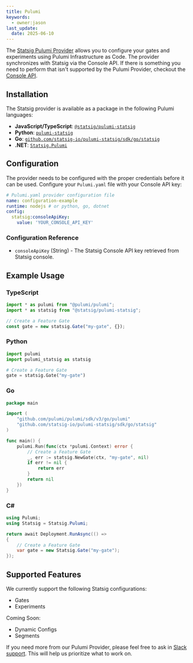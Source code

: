```yaml
---
title: Pulumi
keywords:
  - owner:jason
last_update:
  date: 2025-06-10
---
```


The [Statsig Pulumi Provider](https://www.pulumi.com/registry/packages/statsig/) allows you to configure your gates and experiments using Pulumi Infrastructure as Code. The provider synchronizes with Statsig via the Console API. If there is something you need to perform that isn't supported by the Pulumi Provider, checkout the [Console API](/console-api/introduction).

## Installation

The Statsig provider is available as a package in the following Pulumi languages:

- **JavaScript/TypeScript**: [`@statsig/pulumi-statsig`](https://www.npmjs.com/package/@statsig/pulumi-statsig)
- **Python**: [`pulumi-statsig`](https://pypi.org/project/pulumi-statsig/)
- **Go**: [`github.com/statsig-io/pulumi-statsig/sdk/go/statsig`](https://github.com/statsig-io/pulumi-statsig)
- **.NET**: [`Statsig.Pulumi`](https://www.nuget.org/packages/Statsig.Pulumi)

## Configuration

The provider needs to be configured with the proper credentials before it can be used. Configure your `Pulumi.yaml` file with your Console API key:

```yaml
# Pulumi.yaml provider configuration file
name: configuration-example
runtime: nodejs # or python, go, dotnet
config:
  statsig:consoleApiKey:
    value: 'YOUR_CONSOLE_API_KEY'
```

### Configuration Reference

- `consoleApiKey` (String) - The Statsig Console API key retrieved from Statsig console.

## Example Usage

### TypeScript

```typescript
import * as pulumi from "@pulumi/pulumi";
import * as statsig from "@statsig/pulumi-statsig";

// Create a Feature Gate
const gate = new statsig.Gate("my-gate", {});
```

### Python

```python
import pulumi
import pulumi_statsig as statsig

# Create a Feature Gate
gate = statsig.Gate("my-gate")
```

### Go

```go
package main

import (
    "github.com/pulumi/pulumi/sdk/v3/go/pulumi"
    "github.com/statsig-io/pulumi-statsig/sdk/go/statsig"
)

func main() {
    pulumi.Run(func(ctx *pulumi.Context) error {
        // Create a Feature Gate
        _, err := statsig.NewGate(ctx, "my-gate", nil)
        if err != nil {
            return err
        }
        return nil
    })
}
```

### C#

```csharp
using Pulumi;
using Statsig = Statsig.Pulumi;

return await Deployment.RunAsync(() => 
{
    // Create a Feature Gate
    var gate = new Statsig.Gate("my-gate");
});
```

## Supported Features

We currently support the following Statsig configurations:

- Gates
- Experiments

Coming Soon:

- Dynamic Configs
- Segments

If you need more from our Pulumi Provider, please feel free to ask in [Slack support](https://statsigcommunity.slack.com/archives/C01RAKM10TD). This will help us prioritize what to work on.
